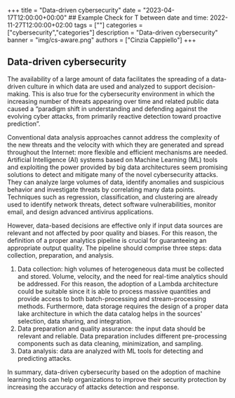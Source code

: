 +++
title = "Data-driven cybersecurity"
date = "2023-04-17T12:00:00+00:00" ## Example Check for T between date and time: 2022-11-27T12:00:00+02:00 
tags = [""]
categories = ["cybersecurity","categories"]
description = "Data-driven cybersecurity"
banner = "img/cs-aware.png"
authors = ["Cinzia Cappiello"]
+++

## Data-driven cybersecurity

The availability of a large amount of data facilitates the spreading of a data-driven culture in which data are used and analyzed to support decision-making. This is also true for the cybersecurity environment in which the increasing number of threats appearing over time and related public data caused a “paradigm shift in understanding and defending against the evolving cyber attacks, from primarily reactive detection toward proactive prediction”. 

Conventional data analysis approaches cannot address the complexity of the new threats and the velocity with which they are generated and spread throughout the Internet: more flexible and efficient mechanisms are needed. Artificial Intelligence (AI) systems based on Machine Learning (ML) tools and exploiting the power provided by big data architectures seem promising solutions to detect and mitigate many of the novel cybersecurity attacks. They can analyze large volumes of data, identify anomalies and suspicious behavior and investigate threats by correlating many data points. Techniques such as regression, classification, and clustering are already used to identify network threats, detect software vulnerabilities, monitor email, and design advanced antivirus applications.

However, data-based decisions are effective only if input data sources are relevant and not affected by poor quality and biases. For this reason, the definition of a proper analytics pipeline is crucial for guaranteeing an appropriate output quality. The pipeline should comprise three steps: data collection, preparation, and analysis.

1. Data collection: high volumes of heterogeneous data must be collected and stored. Volume, velocity, and the need for real-time analytics should be addressed.  For this reason, the adoption of a Lambda architecture  could be suitable since it is able to process massive quantities and provide access to both batch-processing and stream-processing methods.  Furthermore, data storage requires the design of a proper data lake architecture in which the data catalog helps in the sources' selection, data sharing, and integration. 
1. Data preparation and quality assurance: the input data should be relevant and reliable. Data preparation includes different pre-processing components such as data cleaning, minimization, and sampling. 
1. Data analysis: data are analyzed with ML tools for detecting and predicting attacks.

In summary, data-driven cybersecurity based on the adoption of machine learning tools can help organizations to improve their security protection by increasing the accuracy of attacks detection and response.


